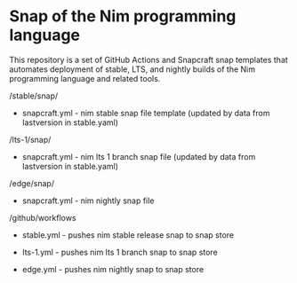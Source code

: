 
# Snap of the Nim programming language

This repository is a set of GitHub Actions and Snapcraft snap templates that automates deployment of stable, LTS, and nightly builds of the Nim programming language and related tools.

/stable/snap/

- snapcraft.yml - nim stable snap file template (updated by data from lastversion in stable.yaml)

/lts-1/snap/

- snapcraft.yml - nim lts 1 branch snap file (updated by data from lastversion in stable.yaml)

/edge/snap/

- snapcraft.yml - nim nightly snap file

/github/workflows

- stable.yml - pushes nim stable release snap to snap store

- lts-1.yml - pushes nim lts 1 branch snap to snap store

- edge.yml - pushes nim nightly snap to snap store
